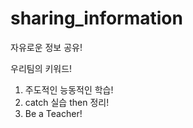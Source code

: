 # sharing_information
자유로운 정보 공유!


우리팀의 키워드!

1. 주도적인 능동적인 학습!
2. catch 실습 then 정리!
3. Be a Teacher!
